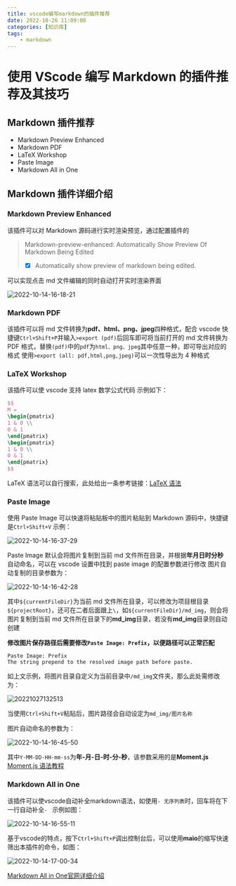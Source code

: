 ```yaml
---
title: vscode编写markdown的插件推荐
date: 2022-10-26 11:09:08
categories: [知识库]
tags:
    - markdown
---
```


# 使用 VScode 编写 Markdown 的插件推荐及其技巧

<!--more-->

## Markdown 插件推荐

- Markdown Preview Enhanced
- Markdown PDF
- LaTeX Workshop
- Paste Image
- Markdown All in One

## Markdown 插件详细介绍

### Markdown Preview Enhanced

该插件可以对 Markdown 源码进行实时渲染预览，通过配置插件的

> Markdown-preview-enhanced: Automatically Show Preview Of Markdown Being Edited
> 
> - [x] Automatically show preview of markdown being edited.

可以实现点击 md 文件编辑的同时自动打开实时渲染界面

![2022-10-14-16-18-21](https://img.1949hacker.cn//2022-10-14-16-18-21.png)

### Markdown PDF

该插件可以将 md 文件转换为**pdf、html、png、jpeg**四种格式，配合 vscode 快捷键`Ctrl+Shift+P`并输入`>export (pdf)`后回车即可将当前打开的 md 文件转换为 PDF 格式，替换`(pdf)`中的`pdf`为`html、png、jpeg`其中任意一种，即可导出对应的格式
使用`>export (all: pdf,html,png,jpeg)`可以一次性导出为 4 种格式

### LaTeX Workshop

该插件可以使 vscode 支持 latex 数学公式代码
示例如下：

```LaTex
$$
M =
\begin{pmatrix}
1 & 0 \\
0 & 1
\end{pmatrix}
\begin{pmatrix}
1 & 0 \\
0 & 1
\end{pmatrix}
$$
```

LaTeX 语法可以自行搜索，此处给出一条参考链接：[LaTeX 语法](http://www.uinio.com/Math/LaTex/)

### Paste Image

使用 Paste Image 可以快速将粘贴板中的图片粘贴到 Markdown 源码中，快捷键是`Ctrl+Shift+V`
示例：

![2022-10-14-16-37-29](https://img.1949hacker.cn//2022-10-14-16-37-29.png)

Paste Image 默认会将图片复制到当前 md 文件所在目录，并根据**年月日时分秒**自动命名，可以在 vscode 设置中找到 paste image 的配置参数进行修改
图片自动复制的目录参数为：

![2022-10-14-16-42-28](https://img.1949hacker.cn//2022-10-14-16-42-28.png)

其中`${currentFileDir}`为当前 md 文件所在目录，可以修改为项目根目录`${projectRoot}`，还可在二者后面跟上`\`，如`${currentFileDir}/md_img`，则会将图片复制到当前 md 文件所在目录下的**md_img**目录，若没有**md_img**目录则自动创建

**修改图片保存路径后需要修改`Paste Image: Prefix`，以便路径可以正常匹配**

```shell
Paste Image: Prefix
The string prepend to the resolved image path before paste.
```

如上文示例，将图片目录自定义为当前目录中`/md_img`文件夹，那么此处需修改为：

![20221027132513](https://img.1949hacker.cn//20221027132513.png)

当使用`Ctrl+Shift+V`粘贴后，图片路径会自动设定为`md_img/图片名称`

图片自动命名的参数为：

![2022-10-14-16-45-50](https://img.1949hacker.cn//2022-10-14-16-45-50.png)

其中`Y-MM-DD-HH-mm-ss`为**年-月-日-时-分-秒**，该参数采用的是**Moment.js**
[Moment.js 语法教程](https://momentjs.com/#/displaying/format)

### Markdown All in One

该插件可以使vscode自动补全markdown语法，如使用`- 无序列表`时，回车将在下一行自动补全`- `
示例如图：

![2022-10-14-16-55-11](https://img.1949hacker.cn//2022-10-14-16-55-11.png)

基于vscode的特点，按下`Ctrl+Shift+P`调出控制台后，可以使用**maio**的缩写快速筛出本插件的命令，如图：

![2022-10-14-17-00-34](https://img.1949hacker.cn//2022-10-14-17-00-34.png)

[Markdown All in One官网详细介绍](https://markdown-all-in-one.github.io/guide/#features)